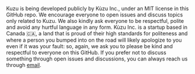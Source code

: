 Kuzu is being developed publicly by Kùzu Inc., under an MIT license in this GitHub repo. We encourage everyone
to open issues and discuss topics only related to Kuzu. We also kindly ask everyone to be
respectful, polite and avoid any hurtful language in any form.
Kùzu Inc. is a startup based in Canada 🇨🇦, a land that is proud of their high standards
for politeness and where a person you bumped into on the road will likely
apologize to you even if it was your fault: so, again, we ask you to please be
kind and respectful to everyone on this GitHub.
If you prefer not to discuss something through open issues and discussions,
you can always reach us through [email](mailto:contact@kuzudb.com).
